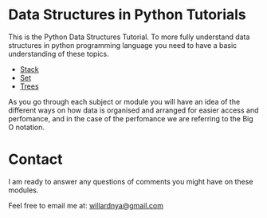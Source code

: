 # **Data Structures in Python Tutorials**
This is the Python Data Structures Tutorial. To more fully understand data structures in python programming language you need to have a basic understanding of these topics.
* [Stack](https://github.com/willardnyamombe/CSE-Datastructures/blob/main/DatastructureTutorials/Stacks.md)
* [Set](https://github.com/willardnyamombe/CSE-Datastructures/blob/main/DatastructureTutorials/sets.md)
* [Trees](_blank)

As you go through each subject or module you will have an idea of the different ways on how data is organised and arranged for easier access and perfomance, and in the case of the perfomance we are referring to the Big O notation.

# **Contact**
I am ready to answer any questions of comments you might have on these modules. 

Feel free to email me at:
[willardnya@gmail.com](https://mail.google.com)

